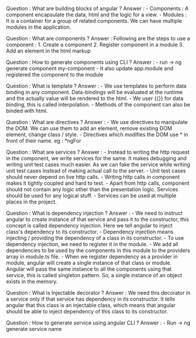 Question : What are building blocks of angular ?
Answer : - Components : A component encapsulate the data, html and the logic for a view.
         - Modules : It is a container for a group of related components. We can have multiple modules in the application.

Question : What are components ?
Answer : Following are the steps to use a component :
          1. Create a component
          2. Register component in a module
          3. Add an element in the html markup

Question : How to generate components using CLI ?
Answer : - run -> ng generate component my-component
         - It also update app.module and registered the component to the module

Question  : What is template ?
Answer : - We use templates to perform data binding in any component. Data-bindings will be evaluated at the runtime and the actually value will be rendered to the html.
         - We user {{}} for data binding, this is called interpolation.
         - Methods of the component can also be binded with html.

Question : What are directives ?
Answer : - We use directives to manipulate the DOM. We can use them to add an element, remove existing DOM element, change class / style.
         - Directives which modifies the DOM use * in front of their name. eg : *ngFor

Question : What are services ?
Answer : - Instead to writing the http request in the component, we write services for the same. It makes debugging and writing unit test cases much easier. As we can fake the service while writing unit test cases instead of making actual call to the server.
         - Unit test cases should never depend on live http calls.
         - Writing http calls in component makes it tightly coupled and hard to test.
         - Apart from http calls, component should not contain any logic other than the presentation logic. Services should be used for any logical stuff.
         - Services can be used at multiple places in the project.

Question : What is dependency injection ?
Answer : - We need to instruct angular to create instance of that service and pass it to the constructor, this concept is called            dependency injection. Here we tell angular to inject class's dependency to its constructor.
         - Dependency injection means injecting / providing the dependency of a class in its constructor.
         - To use dependency injection, we need to register it in the module.
         - We add all dependencies to be used by the components in this module to the providers array in module.ts file.
         - When we register dependency as a provider in module, angular will create a single instance of that class or module.
           Angular will pass the same instance to all the components using that service, this is called singleton pattern. So, a single instance of an object exists in the memory.

Question : What is Injectable decorator ?
Answer : We need this decorator in a service only if that service has dependency in its constructor. It tells angular that this           class is an injectable class, which means that angular should be able to inject dependency of this class to its                  constructor.

Question : How to generate service using angular CLI ?
Answer : - Run -> ng generate service name
